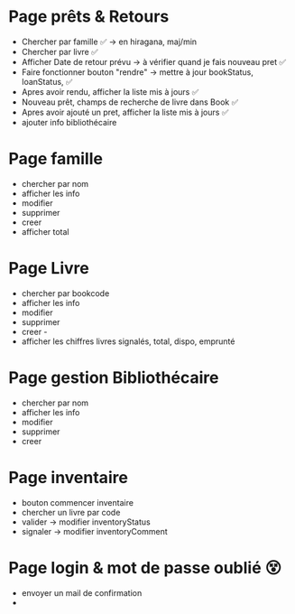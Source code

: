 # Page prêts & Retours
- Chercher par famille ✅ -> en hiragana, maj/min
- Chercher par livre ✅ 
- Afficher Date de retour prévu -> à vérifier quand je fais nouveau pret ✅
-  Faire fonctionner bouton "rendre" -> mettre à jour bookStatus, loanStatus, ✅
- Apres avoir rendu, afficher la liste mis à jours ✅
- Nouveau prêt, champs de recherche de livre dans Book ✅ 
- Apres avoir ajouté un pret, afficher la liste mis à jours ✅
- ajouter info bibliothécaire

# Page famille
- chercher par nom
- afficher les info
- modifier
- supprimer
- creer 
- afficher total

# Page Livre
- chercher par bookcode
- afficher les info
- modifier
- supprimer
- creer -
- afficher les chiffres livres signalés, total, dispo, emprunté

# Page gestion Bibliothécaire
- chercher par nom
- afficher les info
- modifier
- supprimer
- creer 

# Page inventaire
- bouton commencer inventaire
- chercher un livre par code
- valider -> modifier inventoryStatus
- signaler -> modifier inventoryComment

# Page login & mot de passe oublié 😵
- envoyer un mail de confirmation
- 